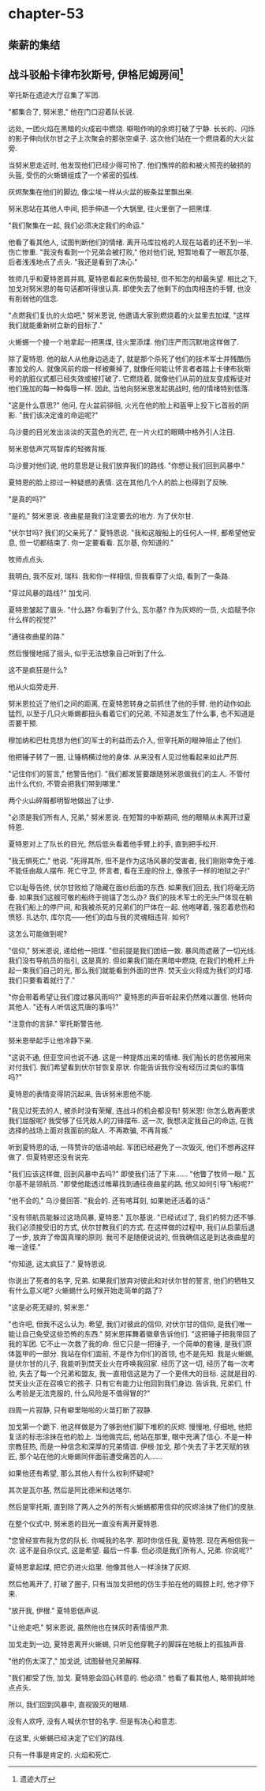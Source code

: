 # chapter-53

## 柴薪的集结

## 战斗驳船卡律布狄斯号, 伊格尼姆房间[^1]

宰托斯在遗迹大厅召集了军团.

"都集合了, 努米恩," 他在门口迎着队长说.

远处, 一团火焰在黑暗的火成岩中燃烧. 噼啪作响的余烬打破了宁静. 长长的、闪烁的影子伸向伏尔甘之子上次聚会的那张空桌子. 这次他们站在一个燃烧着的大火盆旁.

当努米恩走近时, 他发现他们已经少得可怜了. 他们憔悴的脸和被火照亮的破损的头盔, 受伤的火蜥蜴组成了一个紧密的弧线.

灰烬聚集在他们的脚边, 像尘埃一样从火盆的板条盆里飘出来.

努米恩站在其他人中间, 把手伸进一个大锅里, 往火里倒了一把黑煤.

"我们聚集在一起, 我们必须决定我们的命运."

他看了看其他人, 试图判断他们的情绪. 离开马库拉格的人现在站着的还不到一半. 伤亡惨重. "我没有看到一个兄弟会被打败," 他对他们说, 短暂地看了一眼瓦尔基, 后者浅浅地点了点头. "我还是看到了决心."

牧师几乎和夏特恩肩并肩, 夏特恩看起来伤势最轻, 但不知怎的却最失望. 相比之下, 加戈对努米恩的每句话都听得很认真. 即使失去了他剩下的血肉相连的手臂, 也没有削弱他的信念.

"点燃我们复仇的火焰吧," 努米恩说, 他邀请大家到燃烧着的火盆里去加煤, "这样我们就能重新树立新的目标了."

火蜥蜴一个接一个地拿起一把黑煤, 往火里添煤. 他们庄严而沉默地这样做了.

除了夏特恩. 他的敌人从他身边逃走了, 就是那个杀死了他们的技术军士并残酷伤害加戈的人. 就像风前的烟一样被撕掉了, 就像任何能让怀言者者踏上卡律布狄斯号的肮脏仪式都已经失效或被打破了. 它燃烧着, 就像他们从前的战友变成叛徒对他们施加的每一种侮辱一样. 因此, 当他向努米恩发起挑战时, 他的情绪特别低落.

"这是什么意思?" 他问, 在火盆前徘徊, 火光在他的脸上和盔甲上投下匕首般的阴影. "我们该决定谁的命运呢?"

乌沙曼的目光发出淡淡的天蓝色的光芒, 在一片火红的眼睛中格外引人注目.

努米恩低声咒骂智库的轻微背叛.

乌沙曼对他们说, 他的意思是让我们放弃我们的路线. "你想让我们回到风暴中."

夏特恩的脸上掠过一种疑惑的表情. 这在其他几个人的脸上也得到了反映.

"是真的吗?"

"是的," 努米恩说. 夜曲星是我们注定要去的地方. 为了伏尔甘.

"伏尔甘吗? 我们的父亲死了." 夏特恩说. "我和这艘船上的任何人一样, 都希望他安息, 但一切都结束了. 你一定要看看. 瓦尔基, 你知道的."

牧师点点头.

我明白, 我不反对, 瑞科. 我和你一样相信, 但我看穿了火焰, 看到了一条路.

"穿过风暴的路线?" 加戈问.

夏特恩皱起了眉头. "什么路? 你看到了什么, 瓦尔基? 作为灰烬的一员, 火焰赋予你什么样的视觉?"

"通往夜曲星的路."

然后慢慢地摇了摇头, 似乎无法想象自己听到了什么.

这不是疯狂是什么?

他从火焰旁走开.

努米恩拉近了他们之间的距离, 在夏特恩转身之前抓住了他的手臂. 他的动作如此猛烈, 以至于几只火蜥蜴都扭头看着它们的兄弟, 不知道发生了什么事, 也不知道是否要干预.

穆加纳和巴杜克想为他们的军士的利益而去介入, 但宰托斯的眼神阻止了他们.

他把锤子转了一圈, 让锤柄横过他的身体. 从来没有人见过他看起来如此严厉.

"记住你们的誓言," 他警告他们. "我们都发誓要跟随努米恩做我们的主人. 不管付出什么代价, 不管会把我们带到哪里."

两个火山碎屑都明智地做出了让步.

"必须是我们所有人, 兄弟," 努米恩说. 在短暂的中断期间, 他的眼睛从未离开过夏特恩.

夏特恩对上了队长的目光, 然后低头看着他手臂上的手, 直到把手松开.

"我无惧死亡," 他说. "死得其所, 但不是作为这场风暴的受害者, 我们刚刚幸免于难. 不能任由敌人摆布. 死亡守卫, 怀言者, 看在王座的份上, 像孩子一样的地狱之子!"

它以耻辱告终, 伏尔甘败给了隐藏在面纱后面的东西. 如果我们回去, 我们将毫无防备. 如果我们这艘可敬的船终于抛锚了怎么办? 我们的技术军士的无头尸体现在躺在我们船上的停尸间, 和我被杀死的兄弟们的尸体在一起. 他咆哮着, 强忍着悲伤和愤怒. 扎达尔, 库尔克——他们的血与我的灵魂相违背. 如何?

这怎么可能做到呢?

"信仰," 努米恩说, 递给他一把煤. "但前提是我们团结一致. 暴风雨遮蔽了一切光线. 我们没有导航员的指引, 这是真的. 但如果我们能在黑暗中燃烧, 在我们的桅杆上升起一束我们自己的光, 那么我们就能看到外面的世界. 焚天业火将成为我们的灯塔. 我们只要看着就行了."

"你会带着希望让我们度过暴风雨吗?" 夏特恩的声音听起来仍然难以置信. 他转向其他人. "还有人听信这荒唐的事吗?"

"注意你的言辞." 宰托斯警告他.

努米恩举起手让他冷静下来.

"这说不通, 但亚空间也说不通. 这是一种提炼出来的情绪. 我们船长的悲伤被用来对付我们. 我们希望看到伏尔甘恢复原状. 你能告诉我你没有经历过类似的事情吗?"

夏特恩的表情变得阴沉起来, 告诉努米恩他不能.

"我见过死去的人, 被杀时没有荣耀, 连战斗的机会都没有! 努米恩! 你怎么敢再要求我们屈服呢? 我受够了任凭敌人的刀锋摆布. 这一次, 我想决定我自己的命运, 在我选择的战场上面对我面前的敌人. 不再欺骗, 不再背叛."

听到夏特恩的话, 一阵赞许的低语响起. 军团已经避免了一次毁灭, 他们不想再这样做了. 但夏特恩还没有说完.

"我们应该这样做, 回到风暴中去吗?" 即使我们活了下来…… "他瞥了牧师一眼." 瓦尔基不是领航员. "即使他能透过帷幕找到通往夜曲星的路, 他又如何引导飞船呢?"

"他不会的," 乌沙曼回答. "我会的. 还有喀耳刻, 如果她还活着的话."

"没有领航员能躲过这场风暴, 夏特恩." 瓦尔基说. "已经试过了, 我们的努力还不够. 我们必须接受旧的方式, 伏尔甘教我们的方式. 在这样做的过程中, 我们从启蒙后退了一步, 放弃了帝国真理的原则. 我可不是随便说说的, 但我确信这是到达夜曲星的唯一途径."

"你知道, 这太疯狂了." 夏特恩说.

你说出了死者的名字, 兄弟. 如果我们放弃对彼此和对伏尔甘的誓言, 他们的牺牲又有什么意义呢? 火蜥蜴什么时候开始走简单的路了?

"这是必死无疑的, 努米恩."

"也许吧, 但我不这么认为. 希望, 我们对彼此的信仰, 对伏尔甘的信仰, 是我们唯一能让自己免受这些恐怖的东西." 努米恩挥舞着徽章告诉他们. "这把锤子把我带回了我的军团. 它不止一次救了我的命. 但它只是一把锤子, 一个简单的套锤, 是我们原体盔甲的一部分. 我站在你们面前, 不是作为你们的首领, 也不是先知. 我是火蜥蜴, 是伏尔甘的儿子, 我能听到焚天业火在呼唤我回家. 经历了这一切, 经历了每一次考验, 失去了每一个兄弟和盟友, 我一直相信这是为了一个更伟大的目标. 这就是目的. 焚天业火正在召唤它的孩子. 只有它有能力让他回到我们身边. 告诉我, 兄弟们, 什么考验是无法克服的, 什么风险是不值得冒的?"

四周一片寂静, 只有噼里啪啦的火苗打断了寂静.

加戈第一个跪下. 他这样做是为了够到他们脚下堆积的灰烬. 慢慢地, 仔细地, 他把复活的标志涂抹在他的脸上. 当他做完后, 他站在那里, 眼中充满了信心. 不是一种宗教狂热, 而是一种信念和深厚的兄弟情谊. 伊根·加戈, 那个失去了手艺天赋的铁匠, 那个站在他的火蜥蜴同伴面前遭受痛苦的人……

如果他还有希望, 那么其他人有什么权利怀疑呢?

其次是瓦尔基, 然后是阿比德米和达喀尔.

然后是宰托斯, 直到除了两人之外的所有火蜥蜴都用信仰的灰烬涂抹了他们的皮肤.

在整个仪式中, 努米恩的目光一直没有离开夏特恩.

"您曾经宣布我为您的队长. 你喊我的名字. 那时你信任我, 夏特恩. 现在再相信我一次. 这不是自杀仪式, 这是希望. 最后一件事. 但必须是我们所有人, 兄弟. 你说呢?"

夏特恩拿起煤, 把它扔进火焰里. 他像其他人一样涂抹了灰烬.

然后他离开了, 打破了圈子, 只有当加戈把他的仿生手拍在他的肩膀上时, 他才停下来.

"放开我, 伊根." 夏特恩低声说.

"让他走吧," 努米恩说, 虽然他也在抹灰时表情很严肃.

加戈走到一边, 夏特恩离开火蜥蜴, 只听见他穿靴子的脚踩在地板上的孤独声音.

"他的伤太深了," 加戈说, 试图替他兄弟解释.

"我们都受了伤, 加戈. 夏特恩会回心转意的. 他必须." 他看了看其他人, 略带挑衅地点点头.

所以, 我们回到风暴中, 直视毁灭的眼睛.

没有人欢呼, 没有人喊伏尔甘的名字. 但是有决心和意志.

在这里, 火蜥蜴已经决定了它们的路线.

只有一件事是肯定的. 火焰和死亡.

[^1]: 遗迹大厅
